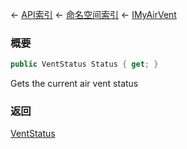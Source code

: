 ← [API索引](Api-Index) ← [命名空间索引](Namespace-Index) ← [IMyAirVent](SpaceEngineers.Game.ModAPI.Ingame.IMyAirVent)

### 概要

```csharp
public VentStatus Status { get; }
```

Gets the current air vent status

### 返回

[VentStatus](SpaceEngineers.Game.ModAPI.Ingame.VentStatus)

